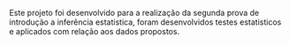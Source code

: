 Este projeto foi desenvolvido para a realização da segunda prova de introdução a inferência estatistica, foram desenvolvidos testes estatisticos e aplicados com relação aos dados propostos.